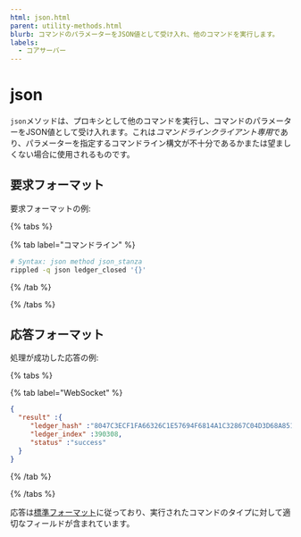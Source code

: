 ```yaml
---
html: json.html
parent: utility-methods.html
blurb: コマンドのパラメーターをJSON値として受け入れ、他のコマンドを実行します。
labels:
  - コアサーバー
---
```

# json

`json`メソッドは、プロキシとして他のコマンドを実行し、コマンドのパラメーターをJSON値として受け入れます。これは*コマンドラインクライアント専用*であり、パラメーターを指定するコマンドライン構文が不十分であるかまたは望ましくない場合に使用されるものです。

## 要求フォーマット
要求フォーマットの例:

{% tabs %}

{% tab label="コマンドライン" %}
```sh
# Syntax: json method json_stanza
rippled -q json ledger_closed '{}'
```
{% /tab %}

{% /tabs %}

## 応答フォーマット

処理が成功した応答の例:

{% tabs %}

{% tab label="WebSocket" %}
```json
{
  "result" :{
     "ledger_hash" :"8047C3ECF1FA66326C1E57694F6814A1C32867C04D3D68A851367EE2F89BBEF3",
     "ledger_index" :390308,
     "status" :"success"
  }
}
```
{% /tab %}

{% /tabs %}

応答は[標準フォーマット](../../api-conventions/response-formatting.md)に従っており、実行されたコマンドのタイプに対して適切なフィールドが含まれています。
